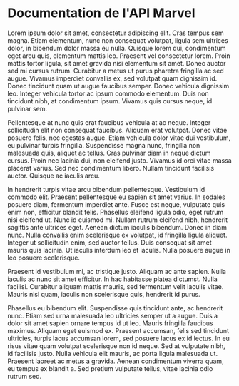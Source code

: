 # Documentation de l'API Marvel

Lorem ipsum dolor sit amet, consectetur adipiscing elit. Cras tempus sem magna. Etiam elementum, nunc non consequat volutpat, ligula sem ultrices dolor, in bibendum dolor massa eu nulla. Quisque lorem dui, condimentum eget arcu quis, elementum mattis leo. Praesent vel consectetur lorem. Proin mattis tortor ligula, sit amet gravida nisi elementum sit amet. Donec auctor sed mi cursus rutrum. Curabitur a metus ut purus pharetra fringilla ac sed augue. Vivamus imperdiet convallis ex, sed volutpat quam dignissim id. Donec tincidunt quam ut augue faucibus semper. Donec vehicula dignissim leo. Integer vehicula tortor ac ipsum commodo elementum. Duis non tincidunt nibh, at condimentum ipsum. Vivamus quis cursus neque, id pulvinar sem.

Pellentesque at nunc quis erat faucibus vehicula at ac neque. Integer sollicitudin elit non consequat faucibus. Aliquam erat volutpat. Donec vitae posuere felis, nec egestas augue. Etiam vehicula dolor vitae dui vestibulum, eu pulvinar turpis fringilla. Suspendisse magna nunc, fringilla non malesuada quis, aliquet ac tellus. Cras pulvinar diam in neque dictum cursus. Proin nec lacinia dui, non eleifend justo. Vivamus id orci vitae massa placerat varius. Sed nec condimentum libero. Nullam tincidunt facilisis auctor. Quisque ac iaculis arcu.

In hendrerit turpis vitae arcu bibendum pellentesque. Vestibulum id commodo elit. Praesent pellentesque eu sapien sit amet varius. In sodales posuere diam, fermentum imperdiet ante. Fusce est neque, vulputate quis enim non, efficitur blandit felis. Phasellus eleifend ligula odio, eget rutrum nisi eleifend ut. Nunc id euismod mi. Nullam rutrum eleifend nibh, hendrerit sagittis ante ultrices eget. Aenean dictum iaculis bibendum. Donec in diam nunc. Nulla convallis enim scelerisque ex volutpat, id fringilla ligula aliquet. Integer ut sollicitudin enim, sed auctor tellus. Duis consequat sit amet mauris quis lacinia. Ut iaculis interdum leo et iaculis. Nulla posuere augue in leo posuere scelerisque.

Praesent id vestibulum mi, ac tristique justo. Aliquam ac ante sapien. Nulla iaculis ac nunc sit amet efficitur. In hac habitasse platea dictumst. Nulla facilisi. Curabitur aliquam mattis mauris, sed fermentum velit iaculis vitae. Mauris nisl quam, iaculis non scelerisque quis, hendrerit id purus.

Phasellus eu bibendum elit. Suspendisse quis tincidunt ante, ac hendrerit nunc. Etiam sed urna malesuada leo ultricies semper ut a augue. Duis a dolor sit amet sapien ornare tempus id ut leo. Mauris fringilla faucibus maximus. Aliquam eget euismod ex. Praesent accumsan, felis sed tincidunt ultricies, turpis lacus accumsan lorem, sed posuere lacus ex id lectus. In eu risus vitae quam volutpat scelerisque non id neque. Sed at vulputate nibh, id facilisis justo. Nulla vehicula elit mauris, ac porta ligula malesuada ut. Praesent laoreet ac metus a gravida. Aenean condimentum viverra quam, eu tempus ex blandit a. Sed pretium vulputate tellus, vitae lacinia odio rutrum sed. 
